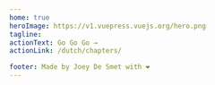 ```yaml
---
home: true
heroImage: https://v1.vuepress.vuejs.org/hero.png
tagline: 
actionText: Go Go Go →
actionLink: /dutch/chapters/

footer: Made by Joey De Smet with ❤️
---
```

